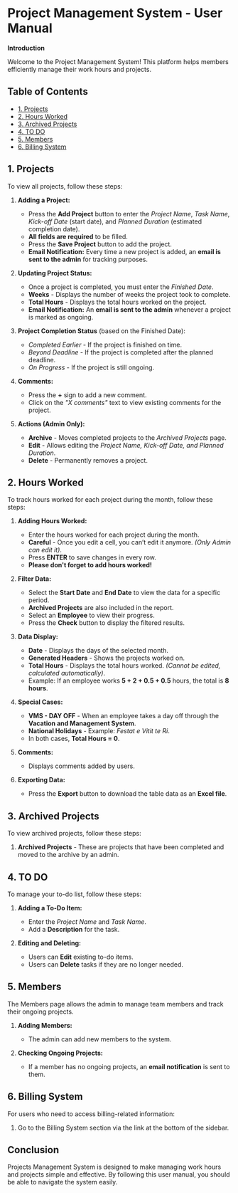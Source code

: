 # Project Management System - User Manual

**Introduction**

Welcome to the Project Management System! This platform helps members efficiently manage their work hours and projects.

## Table of Contents
- [1. Projects](#section1)
- [2. Hours Worked](#section2)
- [3. Archived Projects](#section3)
- [4. TO DO](#section4)
- [5. Members](#section5)
- [6. Billing System](#section6)

## 1. Projects

To view all projects, follow these steps:

1. **Adding a Project:**
   - Press the **Add Project** button to enter the *Project Name*, *Task Name*, *Kick-off Date* (start date), and *Planned Duration* (estimated completion date).
   - **All fields are required** to be filled.
   - Press the **Save Project** button to add the project.
   - **Email Notification:** Every time a new project is added, an **email is sent to the admin** for tracking purposes.

2. **Updating Project Status:**
   - Once a project is completed, you must enter the *Finished Date*.
   - **Weeks** - Displays the number of weeks the project took to complete.
   - **Total Hours** - Displays the total hours worked on the project.
   - **Email Notification:** An **email is sent to the admin** whenever a project is marked as ongoing.

3. **Project Completion Status** (based on the Finished Date):
   - *Completed Earlier* - If the project is finished on time.
   - *Beyond Deadline* - If the project is completed after the planned deadline.
   - *On Progress* - If the project is still ongoing.

4. **Comments:**
   - Press the **+** sign to add a new comment.
   - Click on the *"X comments"* text to view existing comments for the project.

5. **Actions (Admin Only):**
   - **Archive** - Moves completed projects to the *Archived Projects* page.
   - **Edit** - Allows editing the *Project Name, Kick-off Date, and Planned Duration*.
   - **Delete** - Permanently removes a project.

## 2. Hours Worked

To track hours worked for each project during the month, follow these steps:

1. **Adding Hours Worked:**
   - Enter the hours worked for each project during the month.
   - **Careful** - Once you edit a cell, you can’t edit it anymore. *(Only Admin can edit it)*.
   - Press **ENTER** to save changes in every row.
   - **Please don't forget to add hours worked!**

2. **Filter Data:**
   - Select the **Start Date** and **End Date** to view the data for a specific period.
   - **Archived Projects** are also included in the report.
   - Select an **Employee** to view their progress.
   - Press the **Check** button to display the filtered results.

3. **Data Display:**
   - **Date** - Displays the days of the selected month.
   - **Generated Headers** - Shows the projects worked on.
   - **Total Hours** - Displays the total hours worked. *(Cannot be edited, calculated automatically)*.
   - Example: If an employee works **5 + 2 + 0.5 + 0.5** hours, the total is **8 hours**.

4. **Special Cases:**
   - **VMS - DAY OFF** - When an employee takes a day off through the **Vacation and Management System**.
   - **National Holidays** - Example: *Festat e Vitit te Ri*.
   - In both cases, **Total Hours = 0**.

5. **Comments:**
   - Displays comments added by users.

6. **Exporting Data:**
   - Press the **Export** button to download the table data as an **Excel file**.

## 3. Archived Projects

To view archived projects, follow these steps:

1. **Archived Projects** - These are projects that have been completed and moved to the archive by an admin.

## 4. TO DO

To manage your to-do list, follow these steps:

1. **Adding a To-Do Item:**
   - Enter the *Project Name* and *Task Name*.
   - Add a **Description** for the task.

2. **Editing and Deleting:**
   - Users can **Edit** existing to-do items.
   - Users can **Delete** tasks if they are no longer needed.

## 5. Members

The Members page allows the admin to manage team members and track their ongoing projects.

1. **Adding Members:**
   - The admin can add new members to the system.

2. **Checking Ongoing Projects:**
   - If a member has no ongoing projects, an **email notification** is sent to them.

## 6. Billing System

For users who need to access billing-related information:

1. Go to the Billing System section via the link at the bottom of the sidebar.

## Conclusion

Projects Management System is designed to make managing work hours and projects simple and effective. By following this user manual, you should be able to navigate the system easily.
 
